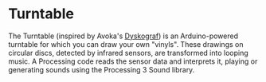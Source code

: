 # Turntable

The Turntable (inspired by Avoka's [Dyskograf](https://www.avoka.fr/portfolio/dyskograf/)) is an Arduino-powered turntable for which you can draw your own "vinyls". These drawings on circular discs, detected by infrared sensors, are transformed into looping music.
A Processing code reads the sensor data and interprets it, playing or generating sounds using the Processing 3 Sound library.
